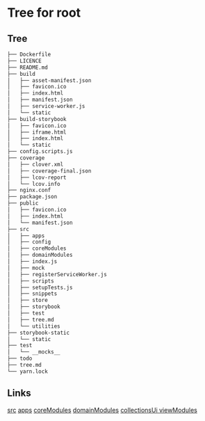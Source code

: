 # Tree for root
## Tree
```bash
├── Dockerfile
├── LICENCE
├── README.md
├── build
│   ├── asset-manifest.json
│   ├── favicon.ico
│   ├── index.html
│   ├── manifest.json
│   ├── service-worker.js
│   └── static
├── build-storybook
│   ├── favicon.ico
│   ├── iframe.html
│   ├── index.html
│   └── static
├── config.scripts.js
├── coverage
│   ├── clover.xml
│   ├── coverage-final.json
│   ├── lcov-report
│   └── lcov.info
├── nginx.conf
├── package.json
├── public
│   ├── favicon.ico
│   ├── index.html
│   └── manifest.json
├── src
│   ├── apps
│   ├── config
│   ├── coreModules
│   ├── domainModules
│   ├── index.js
│   ├── mock
│   ├── registerServiceWorker.js
│   ├── scripts
│   ├── setupTests.js
│   ├── snippets
│   ├── store
│   ├── storybook
│   ├── test
│   ├── tree.md
│   └── utilities
├── storybook-static
│   └── static
├── test
│   └── __mocks__
├── todo
├── tree.md
└── yarn.lock

```

## Links
[src](src/tree.md)
[apps](src/apps/tree.md)
[coreModules](src/coreModules/tree.md)
[domainModules](src/domainModules/tree.md)
[collectionsUi viewModules](src/apps/collectionsUi/viewModules/tree.md)